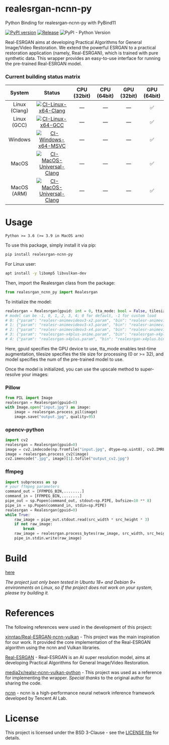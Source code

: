 # realesrgan-ncnn-py

Python Binding for realesrgan-ncnn-py with PyBind11

[![PyPI version](https://badge.fury.io/py/realesrgan-ncnn-py.svg?123456)](https://badge.fury.io/py/realesrgan-ncnn-py?123456)
[![Release](https://github.com/Tohrusky/realesrgan-ncnn-py/actions/workflows/Release.yml/badge.svg)](https://github.com/Tohrusky/realesrgan-ncnn-py/actions/workflows/Release.yml)
![PyPI - Python Version](https://img.shields.io/pypi/pyversions/realesrgan-ncnn-py)

Real-ESRGAN aims at developing Practical Algorithms for General Image/Video Restoration.
We extend the powerful ESRGAN to a practical restoration application (namely, Real-ESRGAN), which is trained with pure synthetic data.
This wrapper provides an easy-to-use interface for running the pre-trained Real-ESRGAN model.

### Current building status matrix

|    System     |                                                                                                               Status                                                                                                                | CPU (32bit) | CPU (64bit) | GPU (32bit) |    GPU (64bit)     |
| :-----------: | :---------------------------------------------------------------------------------------------------------------------------------------------------------------------------------------------------------------------------------: | :---------: | :---------: | :---------: | :----------------: |
| Linux (Clang) |         [![CI-Linux-x64-Clang](https://github.com/Tohrusky/realesrgan-ncnn-py/actions/workflows/CI-Linux-x64-Clang.yml/badge.svg)](https://github.com/Tohrusky/realesrgan-ncnn-py/actions/workflows/CI-Linux-x64-Clang.yml)         |      —      |      —      |      —      | :white_check_mark: |
|  Linux (GCC)  |            [![CI-Linux-x64-GCC](https://github.com/Tohrusky/realesrgan-ncnn-py/actions/workflows/CI-Linux-x64-GCC.yml/badge.svg)](https://github.com/Tohrusky/realesrgan-ncnn-py/actions/workflows/CI-Linux-x64-GCC.yml)            |      —      |      —      |      —      | :white_check_mark: |
|    Windows    |       [![CI-Windows-x64-MSVC](https://github.com/Tohrusky/realesrgan-ncnn-py/actions/workflows/CI-Windows-x64-MSVC.yml/badge.svg)](https://github.com/Tohrusky/realesrgan-ncnn-py/actions/workflows/CI-Windows-x64-MSVC.yml)        |      —      |      —      |      —      | :white_check_mark: |
|     MacOS     | [![CI-MacOS-Universal-Clang](https://github.com/Tohrusky/realcugan-ncnn-py/actions/workflows/CI-MacOS-Universal-Clang.yml/badge.svg)](https://github.com/Tohrusky/realcugan-ncnn-py/actions/workflows/CI-MacOS-Universal-Clang.yml) |      —      |      —      |      —      | :white_check_mark: |
|  MacOS (ARM)  | [![CI-MacOS-Universal-Clang](https://github.com/Tohrusky/realcugan-ncnn-py/actions/workflows/CI-MacOS-Universal-Clang.yml/badge.svg)](https://github.com/Tohrusky/realcugan-ncnn-py/actions/workflows/CI-MacOS-Universal-Clang.yml) |      —      |      —      |      —      | :white_check_mark: |

# Usage

`Python >= 3.6 (>= 3.9 in MacOS arm)`

To use this package, simply install it via pip:

```sh
pip install realesrgan-ncnn-py
```

For Linux user:

```sh
apt install -y libomp5 libvulkan-dev
```

Then, import the Realesrgan class from the package:

```python
from realesrgan_ncnn_py import Realesrgan
```

To initialize the model:

```python
realesrgan = Realesrgan(gpuid: int = 0, tta_mode: bool = False, tilesize: int = 0, model: int = 0, **_kwargs)
# model can be -1, 0, 1, 2, 3, 4; 0 for default, -1 for custom load
# 0: {"param": "realesr-animevideov3-x2.param", "bin": "realesr-animevideov3-x2.bin", "scale": 2},
# 1: {"param": "realesr-animevideov3-x3.param", "bin": "realesr-animevideov3-x3.bin", "scale": 3},
# 2: {"param": "realesr-animevideov3-x4.param", "bin": "realesr-animevideov3-x4.bin", "scale": 4},
# 3: {"param": "realesrgan-x4plus-anime.param", "bin": "realesrgan-x4plus-anime.bin", "scale": 4},
# 4: {"param": "realesrgan-x4plus.param", "bin": "realesrgan-x4plus.bin", "scale": 4}


```

Here, gpuid specifies the GPU device to use, tta_mode enables test-time augmentation, tilesize specifies the tile size for processing (0 or >= 32), and model specifies the num of the pre-trained model to use.

Once the model is initialized, you can use the upscale method to super-resolve your images:

### Pillow

```python
from PIL import Image
realesrgan = Realesrgan(gpuid=0)
with Image.open("input.jpg") as image:
    image = realesrgan.process_pil(image)
    image.save("output.jpg", quality=95)
```

### opencv-python

```python
import cv2
realesrgan = Realesrgan(gpuid=0)
image = cv2.imdecode(np.fromfile("input.jpg", dtype=np.uint8), cv2.IMREAD_COLOR)
image = realesrgan.process_cv2(image)
cv2.imencode(".jpg", image)[1].tofile("output_cv2.jpg")
```

### ffmpeg

```python
import subprocess as sp
# your ffmpeg parameters
command_out = [FFMPEG_BIN,........]
command_in = [FFMPEG_BIN,........]
pipe_out = sp.Popen(command_out, stdout=sp.PIPE, bufsize=10 ** 8)
pipe_in = sp.Popen(command_in, stdin=sp.PIPE)
realesrgan = Realesrgan(gpuid=0)
while True:
    raw_image = pipe_out.stdout.read(src_width * src_height * 3)
    if not raw_image:
        break
    raw_image = realesrgan.process_bytes(raw_image, src_width, src_height, 3)
    pipe_in.stdin.write(raw_image)
```

# Build

[here](https://github.com/Tohrusky/realesrgan-ncnn-py/blob/main/.github/workflows/Release.yml)

_The project just only been tested in Ubuntu 18+ and Debian 9+ environments on Linux, so if the project does not work on your system, please try building it._

# References

The following references were used in the development of this project:

[xinntao/Real-ESRGAN-ncnn-vulkan](https://github.com/xinntao/Real-ESRGAN-ncnn-vulkan) - This project was the main inspiration for our work. It provided the core implementation of the Real-ESRGAN algorithm using the ncnn and Vulkan libraries.

[Real-ESRGAN](https://github.com/xinntao/Real-ESRGAN) - Real-ESRGAN is an AI super resolution model, aims at developing Practical Algorithms for General Image/Video Restoration.

[media2x/realsr-ncnn-vulkan-python](https://github.com/media2x/realsr-ncnn-vulkan-python) - This project was used as a reference for implementing the wrapper. _Special thanks_ to the original author for sharing the code.

[ncnn](https://github.com/Tencent/ncnn) - ncnn is a high-performance neural network inference framework developed by Tencent AI Lab.

# License

This project is licensed under the BSD 3-Clause - see the [LICENSE file](https://github.com/Tohrusky/realesrgan-ncnn-py/blob/main/LICENSE) for details.

